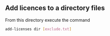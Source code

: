 
Add licences to a directory files
------------------------------------

From this directory execute the command

```bash
add-licenses dir [exclude.txt]
```
